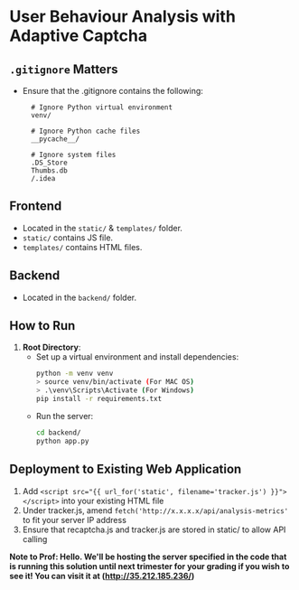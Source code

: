 # User Behaviour Analysis with Adaptive Captcha

## `.gitignore` Matters
- Ensure that the .gitignore contains the following:
  ```
    # Ignore Python virtual environment
    venv/

    # Ignore Python cache files
    __pycache__/
    
    # Ignore system files
    .DS_Store
    Thumbs.db
    /.idea
  ```

## Frontend
- Located in the `static/` & `templates/` folder.
- `static/` contains JS file.
- `templates/` contains HTML files.

## Backend
- Located in the `backend/` folder.

## How to Run
1. **Root Directory**:
   - Set up a virtual environment and install dependencies:
     ```bash
     python -m venv venv
     > source venv/bin/activate (For MAC OS)
     > .\venv\Scripts\Activate (For Windows)
     pip install -r requirements.txt
     ```
   - Run the server:
     ```bash
     cd backend/
     python app.py
     ```

## Deployment to Existing Web Application
1. Add ```<script src="{{ url_for('static', filename='tracker.js') }}"></script>``` into your existing HTML file
2. Under tracker.js, amend ```fetch('http://x.x.x.x/api/analysis-metrics'``` to fit your server IP address
3. Ensure that recaptcha.js and tracker.js are stored in static/ to allow API calling

**Note to Prof: Hello. We'll be hosting the server specified in the code that is running this solution until next trimester for your grading if you wish to see it! You can visit it at (http://35.212.185.236/)**
